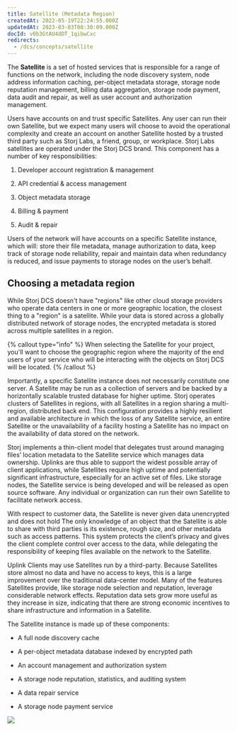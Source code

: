 ```yaml
---
title: Satellite (Metadata Region)
createdAt: 2022-05-19T22:24:55.000Z
updatedAt: 2023-03-03T08:30:09.000Z
docId: v0b3GtAU4dDT_1qibwCxc
redirects:
  - /dcs/concepts/satellite
---
```


The **Satellite** is a set of hosted services that is responsible for a range of functions on the network, including the node discovery system, node address information caching,  per-object metadata storage, storage node reputation management, billing data aggregation, storage node payment, data audit and repair, as well as user account and authorization management.&#x20;

Users have accounts on and trust specific Satellites. Any user can run their own Satellite, but we expect many users will choose to avoid the operational complexity and create an account on another Satellite hosted by a trusted third party such as Storj Labs, a friend, group, or workplace. Storj Labs satellites are operated under the Storj DCS brand. This component has a number of key responsibilities:&#x20;

1.  Developer account registration & management&#x20;

2.  API credential & access management

3.  Object metadata storage

4.  Billing & payment&#x20;

5.  Audit & repair &#x20;

Users of the network will have accounts on a specific Satellite instance, which will: store their file metadata, manage authorization to data, keep track of storage node reliability, repair and maintain data when redundancy is reduced, and issue payments to storage nodes on the user’s behalf.&#x20;

## Choosing a metadata region

While Storj DCS doesn't have "regions" like other cloud storage providers who operate data centers in one or more geographic location, the closest thing to a "region" is a satellite. While your data is stored across a globally distributed network of storage nodes, the encrypted metadata is stored across multiple satellites in a region.&#x20;

{% callout type="info"  %} 
When selecting the Satellite for your project, you'll want to choose the geographic region where the majority of the end users of your service who will be interacting with the objects on Storj DCS will be located.
{% /callout %}

Importantly, a specific Satellite instance does not necessarily constitute one server. A Satellite may be run as a collection of servers and be backed by a horizontally scalable trusted database for higher uptime. Storj operates clusters of Satellites in regions, with all Satellites in a region sharing a multi-region, distributed back end. This configuration provides a highly resilient and available architecture in which the loss of any Satellite service, an entire Satellite or the unavailability of a facility hosting a Satellite has no impact on the availability of data stored on the network.

Storj implements a thin-client model that delegates trust around managing files’ location metadata to the Satellite service which manages data ownership. Uplinks are thus able to support the widest possible array of client applications, while Satellites require high uptime and potentially significant infrastructure, especially for an active set of files. Like storage nodes, the Satellite service is being developed and will be released as open source software. Any individual or organization can run their own Satellite to facilitate network access.

With respect to customer data, the Satellite is never given data unencrypted and does not hold [](docId\:yI4q9JDB3w01xEkFWA4_z) The only knowledge of an object that the Satellite is able to share with third parties is its existence, rough size, and other metadata such as access patterns. This system protects the client’s privacy and gives the client complete control over access to the data, while delegating the responsibility of keeping files available on the network to the Satellite.

Uplink Clients may use Satellites run by a third-party. Because Satellites store almost no data and have no access to keys, this is a large improvement over the traditional data-center model. Many of the features Satellites provide, like storage node selection and reputation, leverage considerable network effects. Reputation data sets grow more useful as they increase in size, indicating that there are strong economic incentives to share infrastructure and information in a Satellite.

The Satellite instance is made up of these components:

*   A full node discovery cache

*   A per-object metadata database indexed by encrypted path

*   An account management and authorization system

*   A storage node reputation, statistics, and auditing system

*   A data repair service

*   A storage node payment service

![](https://archbee-image-uploads.s3.amazonaws.com/kv3plx2xmXcUGcVl4Lttj/gLz7oZ6M4vakL8WRG8yyx_image.png)

